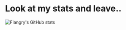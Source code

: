 # Look at my stats and leave..

![Flangry's GitHub stats](https://github-readme-stats.vercel.app/api?username=flangry&show_icons=true&theme=onedark&count_private=true) 


